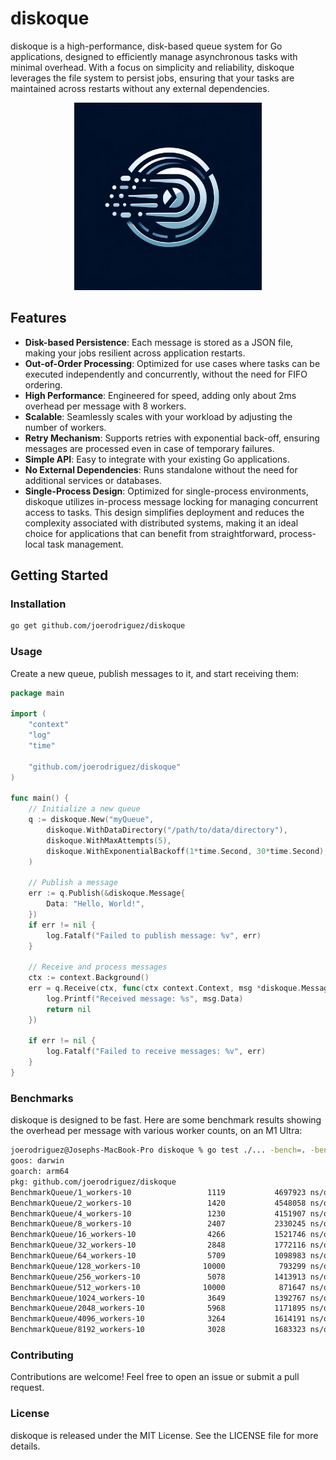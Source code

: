 # diskoque

diskoque is a high-performance, disk-based queue system for Go applications, designed to efficiently manage asynchronous tasks with minimal overhead. With a focus on simplicity and reliability, diskoque leverages the file system to persist jobs, ensuring that your tasks are maintained across restarts without any external dependencies.

<p align="center">
<img src="docs/logo.webp" alt="Logo" width="300" >
</p>

## Features

- **Disk-based Persistence**: Each message is stored as a JSON file, making your jobs resilient across application restarts.
- **Out-of-Order Processing**: Optimized for use cases where tasks can be executed independently and concurrently, without the need for FIFO ordering.
- **High Performance**: Engineered for speed, adding only about 2ms overhead per message with 8 workers.
- **Scalable**: Seamlessly scales with your workload by adjusting the number of workers.
- **Retry Mechanism**: Supports retries with exponential back-off, ensuring messages are processed even in case of temporary failures.
- **Simple API**: Easy to integrate with your existing Go applications.
- **No External Dependencies**: Runs standalone without the need for additional services or databases.
- **Single-Process Design**: Optimized for single-process environments, diskoque utilizes in-process message locking for managing concurrent access to tasks. This design simplifies deployment and reduces the complexity associated with distributed systems, making it an ideal choice for applications that can benefit from straightforward, process-local task management.

## Getting Started

### Installation

```bash
go get github.com/joerodriguez/diskoque
```

### Usage

Create a new queue, publish messages to it, and start receiving them:
```go
package main

import (
	"context"
	"log"
	"time"
	
	"github.com/joerodriguez/diskoque"
)

func main() {
	// Initialize a new queue
	q := diskoque.New("myQueue",
		diskoque.WithDataDirectory("/path/to/data/directory"),
		diskoque.WithMaxAttempts(5),
		diskoque.WithExponentialBackoff(1*time.Second, 30*time.Second),
	)

	// Publish a message
	err := q.Publish(&diskoque.Message{
		Data: "Hello, World!",
	})
	if err != nil {
		log.Fatalf("Failed to publish message: %v", err)
	}

	// Receive and process messages
	ctx := context.Background()
	err = q.Receive(ctx, func(ctx context.Context, msg *diskoque.Message) error {
		log.Printf("Received message: %s", msg.Data)
		return nil
	})

	if err != nil {
		log.Fatalf("Failed to receive messages: %v", err)
	}
}
```

### Benchmarks

diskoque is designed to be fast. Here are some benchmark results showing the overhead per message with various worker
counts, on an M1 Ultra:
```bash
joerodriguez@Josephs-MacBook-Pro diskoque % go test ./... -bench=. -benchtime=5s
goos: darwin
goarch: arm64
pkg: github.com/joerodriguez/diskoque
BenchmarkQueue/1_workers-10                 1119           4697923 ns/op
BenchmarkQueue/2_workers-10                 1420           4548058 ns/op
BenchmarkQueue/4_workers-10                 1230           4151907 ns/op
BenchmarkQueue/8_workers-10                 2407           2330245 ns/op
BenchmarkQueue/16_workers-10                4266           1521746 ns/op
BenchmarkQueue/32_workers-10                2848           1772116 ns/op
BenchmarkQueue/64_workers-10                5709           1098983 ns/op
BenchmarkQueue/128_workers-10              10000            793299 ns/op
BenchmarkQueue/256_workers-10               5078           1413913 ns/op
BenchmarkQueue/512_workers-10              10000            871647 ns/op
BenchmarkQueue/1024_workers-10              3649           1392767 ns/op
BenchmarkQueue/2048_workers-10              5968           1171895 ns/op
BenchmarkQueue/4096_workers-10              3264           1614191 ns/op
BenchmarkQueue/8192_workers-10              3028           1683323 ns/op
```

### Contributing

Contributions are welcome! Feel free to open an issue or submit a pull request.

### License

diskoque is released under the MIT License. See the LICENSE file for more details.
